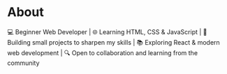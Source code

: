   # About
💻 Beginner Web Developer | 🌐 Learning HTML, CSS &amp; JavaScript | 🚀 Building small projects to sharpen my skills | 📚 Exploring React &amp; modern web development | 🔍 Open to collaboration and learning from the community
